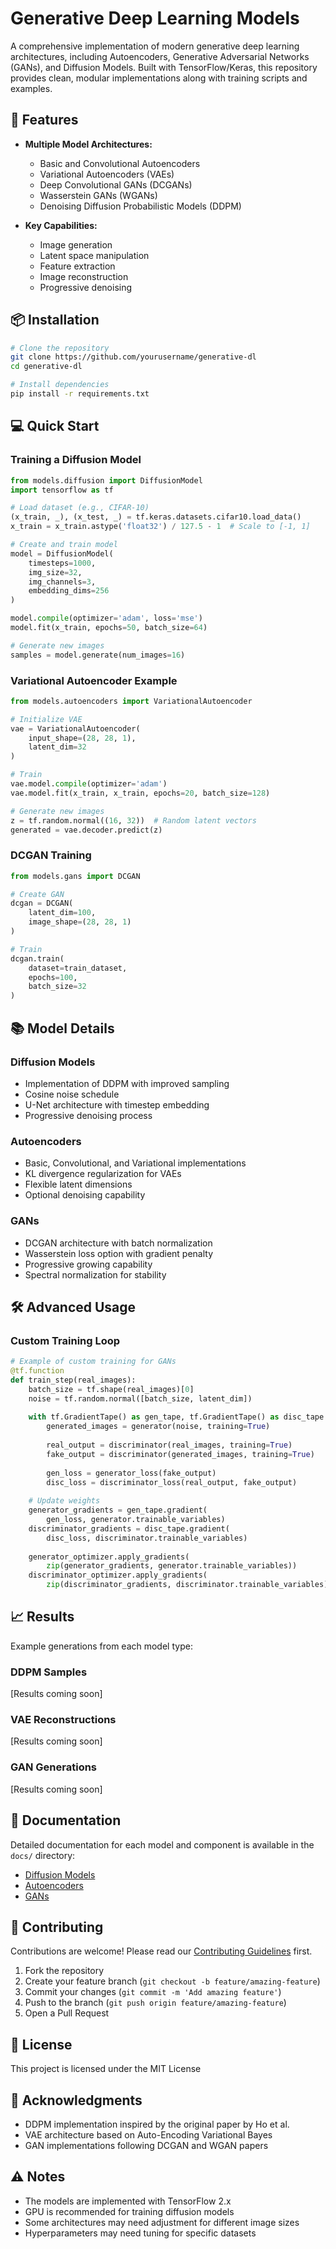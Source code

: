 # Generative Deep Learning Models

A comprehensive implementation of modern generative deep learning architectures, including Autoencoders, Generative Adversarial Networks (GANs), and Diffusion Models. Built with TensorFlow/Keras, this repository provides clean, modular implementations along with training scripts and examples.

## 🚀 Features

- **Multiple Model Architectures:**
  - Basic and Convolutional Autoencoders
  - Variational Autoencoders (VAEs)
  - Deep Convolutional GANs (DCGANs)
  - Wasserstein GANs (WGANs)
  - Denoising Diffusion Probabilistic Models (DDPM)

- **Key Capabilities:**
  - Image generation
  - Latent space manipulation
  - Feature extraction
  - Image reconstruction
  - Progressive denoising

## 📦 Installation

```bash
# Clone the repository
git clone https://github.com/yourusername/generative-dl
cd generative-dl

# Install dependencies
pip install -r requirements.txt
```

## 💻 Quick Start

### Training a Diffusion Model

```python
from models.diffusion import DiffusionModel
import tensorflow as tf

# Load dataset (e.g., CIFAR-10)
(x_train, _), (x_test, _) = tf.keras.datasets.cifar10.load_data()
x_train = x_train.astype('float32') / 127.5 - 1  # Scale to [-1, 1]

# Create and train model
model = DiffusionModel(
    timesteps=1000,
    img_size=32,
    img_channels=3,
    embedding_dims=256
)

model.compile(optimizer='adam', loss='mse')
model.fit(x_train, epochs=50, batch_size=64)

# Generate new images
samples = model.generate(num_images=16)
```

### Variational Autoencoder Example

```python
from models.autoencoders import VariationalAutoencoder

# Initialize VAE
vae = VariationalAutoencoder(
    input_shape=(28, 28, 1),
    latent_dim=32
)

# Train
vae.model.compile(optimizer='adam')
vae.model.fit(x_train, x_train, epochs=20, batch_size=128)

# Generate new images
z = tf.random.normal((16, 32))  # Random latent vectors
generated = vae.decoder.predict(z)
```

### DCGAN Training

```python
from models.gans import DCGAN

# Create GAN
dcgan = DCGAN(
    latent_dim=100,
    image_shape=(28, 28, 1)
)

# Train
dcgan.train(
    dataset=train_dataset,
    epochs=100,
    batch_size=32
)
```

## 📚 Model Details

### Diffusion Models
- Implementation of DDPM with improved sampling
- Cosine noise schedule
- U-Net architecture with timestep embedding
- Progressive denoising process

### Autoencoders
- Basic, Convolutional, and Variational implementations
- KL divergence regularization for VAEs
- Flexible latent dimensions
- Optional denoising capability

### GANs
- DCGAN architecture with batch normalization
- Wasserstein loss option with gradient penalty
- Progressive growing capability
- Spectral normalization for stability

## 🛠️ Advanced Usage

### Custom Training Loop

```python
# Example of custom training for GANs
@tf.function
def train_step(real_images):
    batch_size = tf.shape(real_images)[0]
    noise = tf.random.normal([batch_size, latent_dim])
    
    with tf.GradientTape() as gen_tape, tf.GradientTape() as disc_tape:
        generated_images = generator(noise, training=True)
        
        real_output = discriminator(real_images, training=True)
        fake_output = discriminator(generated_images, training=True)
        
        gen_loss = generator_loss(fake_output)
        disc_loss = discriminator_loss(real_output, fake_output)
    
    # Update weights
    generator_gradients = gen_tape.gradient(
        gen_loss, generator.trainable_variables)
    discriminator_gradients = disc_tape.gradient(
        disc_loss, discriminator.trainable_variables)
        
    generator_optimizer.apply_gradients(
        zip(generator_gradients, generator.trainable_variables))
    discriminator_optimizer.apply_gradients(
        zip(discriminator_gradients, discriminator.trainable_variables))
```

## 📈 Results

Example generations from each model type:

### DDPM Samples
[Results coming soon]

### VAE Reconstructions
[Results coming soon]

### GAN Generations
[Results coming soon]

## 📖 Documentation

Detailed documentation for each model and component is available in the `docs/` directory:
- [Diffusion Models](docs/diffusion.md)
- [Autoencoders](docs/autoencoders.md)
- [GANs](docs/gans.md)

## 🤝 Contributing

Contributions are welcome! Please read our [Contributing Guidelines](CONTRIBUTING.md) first.

1. Fork the repository
2. Create your feature branch (`git checkout -b feature/amazing-feature`)
3. Commit your changes (`git commit -m 'Add amazing feature'`)
4. Push to the branch (`git push origin feature/amazing-feature`)
5. Open a Pull Request

## 📝 License

This project is licensed under the MIT License 

## 🙏 Acknowledgments

- DDPM implementation inspired by the original paper by Ho et al.
- VAE architecture based on Auto-Encoding Variational Bayes
- GAN implementations following DCGAN and WGAN papers

## ⚠️ Notes

- The models are implemented with TensorFlow 2.x
- GPU is recommended for training diffusion models
- Some architectures may need adjustment for different image sizes
- Hyperparameters may need tuning for specific datasets
